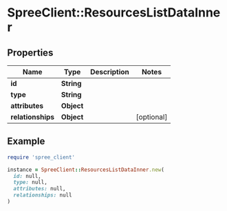 # SpreeClient::ResourcesListDataInner

## Properties

| Name | Type | Description | Notes |
| ---- | ---- | ----------- | ----- |
| **id** | **String** |  |  |
| **type** | **String** |  |  |
| **attributes** | **Object** |  |  |
| **relationships** | **Object** |  | [optional] |

## Example

```ruby
require 'spree_client'

instance = SpreeClient::ResourcesListDataInner.new(
  id: null,
  type: null,
  attributes: null,
  relationships: null
)
```

